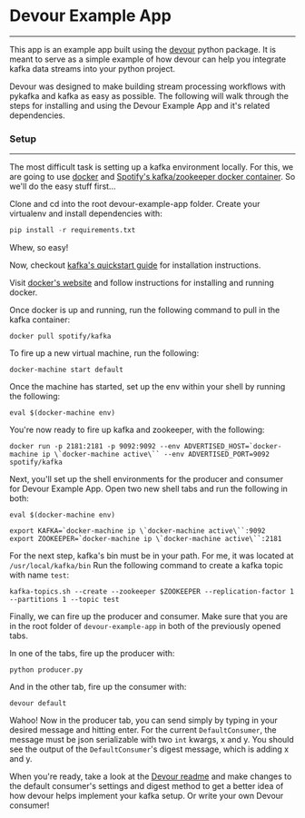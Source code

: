# Devour Example App
---

This app is an example app built using the [devour](https://github,com/brandoshmando/devour) python package. It is meant to
serve as a simple example of how devour can help you integrate kafka data streams into your python project.

Devour was designed to make building stream processing workflows with pykafka and kafka as easy as possible. The following
will walk through the steps for installing and using the Devour Example App and it's related dependencies.


### Setup
---

The most difficult task is setting up a kafka environment locally. For this, we are going to use [docker](https://www.docker.com/)
and [Spotify's kafka/zookeeper docker container](https://github.com/spotify/docker-kafka). So we'll do the easy stuff first...

Clone and cd into the root devour-example-app folder. Create your virtualenv and install dependencies with:

```python
pip install -r requirements.txt
```
Whew, so easy!

Now, checkout [kafka's quickstart guide](https://kafka.apache.org/quickstart) for installation instructions.

Visit [docker's website](https://www.docker.com/products/docker#/mac) and follow instructions for installing and running
docker.

Once docker is up and running, run the following command to pull in the kafka container:

`docker pull spotify/kafka`

To fire up a new virtual machine, run the following:

`docker-machine start default`

Once the machine has started, set up the env within your shell by running the following:

`eval $(docker-machine env)`

You're now ready to fire up kafka and zookeeper, with the following:

```
docker run -p 2181:2181 -p 9092:9092 --env ADVERTISED_HOST=`docker-machine ip \`docker-machine active\`` --env ADVERTISED_PORT=9092 spotify/kafka
```

Next, you'll set up the shell environments for the producer and consumer for Devour Example App. Open two new shell
tabs and run the following in both:

```
eval $(docker-machine env)

export KAFKA=`docker-machine ip \`docker-machine active\``:9092
export ZOOKEEPER=`docker-machine ip \`docker-machine active\``:2181
```

For the next step, kafka's bin must be in your path. For me, it was located at `/usr/local/kafka/bin`
Run the following command to create a kafka topic with name `test`:

`kafka-topics.sh --create --zookeeper $ZOOKEEPER --replication-factor 1 --partitions 1 --topic test`

Finally, we can fire up the producer and consumer. Make sure that you are in the root folder of `devour-example-app` in
both of the previously opened tabs.

In one of the tabs, fire up the producer with:

`python producer.py`

And in the other tab, fire up the consumer with:

`devour default`

Wahoo! Now in the producer tab, you can send simply by typing in your desired message and hitting enter.
For the current `DefaultConsumer`, the message must be json serializable with two `int` kwargs, x and y.
You should see the output of the `DefaultConsumer`'s digest message, which is adding x and y.

When you're ready, take a look at the [Devour readme](https://github,com/brandoshmando/devour) and make changes
to the default consumer's settings and digest method to get a better idea of how devour helps implement your kafka setup.
Or write your own Devour consumer!
